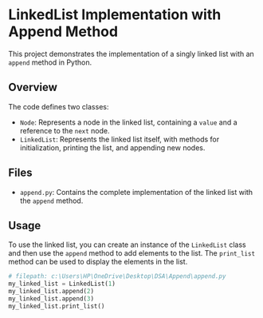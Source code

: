 # LinkedList Implementation with Append Method

This project demonstrates the implementation of a singly linked list with an `append` method in Python.

## Overview

The code defines two classes:

-   `Node`: Represents a node in the linked list, containing a `value` and a reference to the `next` node.
-   `LinkedList`: Represents the linked list itself, with methods for initialization, printing the list, and appending new nodes.

## Files

-   `append.py`: Contains the complete implementation of the linked list with the `append` method.

## Usage

To use the linked list, you can create an instance of the `LinkedList` class and then use the `append` method to add elements to the list. The `print_list` method can be used to display the elements in the list.

```python
# filepath: c:\Users\HP\OneDrive\Desktop\DSA\Append\append.py
my_linked_list = LinkedList(1)
my_linked_list.append(2)
my_linked_list.append(3)
my_linked_list.print_list()